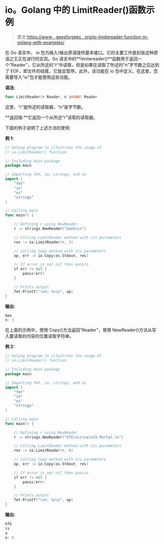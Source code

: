 # io。Golang 中的 LimitReader()函数示例

> 原文:[https://www . geesforgeks . org/io-limitereader-function-in-golang-with-examples/](https://www.geeksforgeeks.org/io-limitreader-function-in-golang-with-examples/)

在 Go 语言中， *io* 包为输入/输出原语提供基本接口。它的主要工作是封装这种原语之王正在进行的实现。Go 语言中的**limitereader()**函数用于返回一个“Reader”，它从所述的“r”中读取，但是如果在读取了所述的“n”字节数之后达到了 EOF，即文件的结尾，它就会暂停。此外，该功能在 io 包中定义。在这里，您需要导入“io”包才能使用这些功能。

**语法:**

```go
func LimitReader(r Reader, n int64) Reader

```

这里，“r”是所述的读取器，“n”是字节数。

**返回值:**它返回一个从所述“r”读取的读取器。

下面的例子说明了上述方法的使用:

**例 1:**

```go
// Golang program to illustrate the usage of
// io.LimitReader() function

// Including main package
package main

// Importing fmt, io, strings, and os
import (
    "fmt"
    "io"
    "os"
    "strings"
)

// Calling main
func main() {

    // Defining r using NewReader
    r := strings.NewReader("Geeks\n")

    // Calling LimitReader method with its parameters
    res := io.LimitReader(r, 3)

    // Calling Copy method with its parameters
    op, err := io.Copy(os.Stdout, res)

    // If error is not nil then panics
    if err != nil {
        panic(err)
    }

    // Prints output
    fmt.Printf("\nn: %v\n", op)
}
```

**输出:**

```go
Gee
n: 3

```

在上面的示例中，使用 Copy()方法返回“Reader”，使用 NewReader()方法从写入要读取的内容的位置读取字符串。

**例 2:**

```go
// Golang program to illustrate the usage of
// io.LimitReader() function

// Including main package
package main

// Importing fmt, io, strings, and os
import (
    "fmt"
    "io"
    "os"
    "strings"
)

// Calling main
func main() {

    // Defining r using NewReader
    r := strings.NewReader("GfG\nis\na\nCS-Portal.\n")

    // Calling LimitReader method with its parameters
    res := io.LimitReader(r, 8)

    // Calling Copy method with its parameters
    op, err := io.Copy(os.Stdout, res)

    // If error is not nil then panics
    if err != nil {
        panic(err)
    }

    // Prints output
    fmt.Printf("\nn: %v\n", op)
}
```

**输出:**

```go
GfG
is
a
n: 8

```